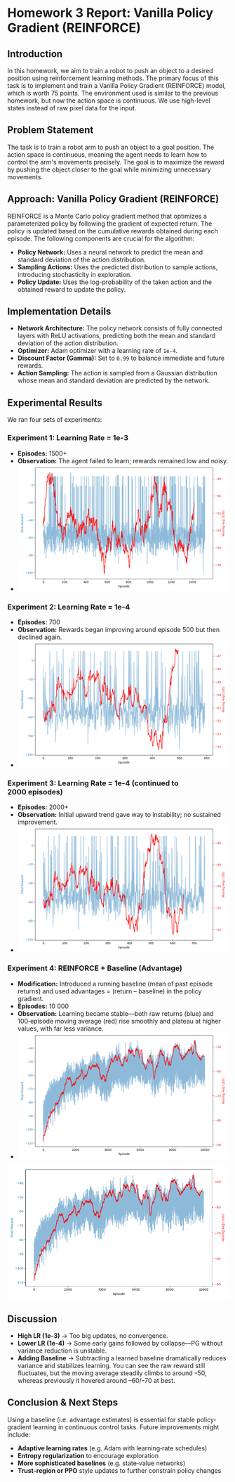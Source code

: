 # Homework 3 Report: Vanilla Policy Gradient (REINFORCE)

## Introduction

In this homework, we aim to train a robot to push an object to a desired position using reinforcement learning methods. The primary focus of this task is to implement and train a Vanilla Policy Gradient (REINFORCE) model, which is worth 75 points. The environment used is similar to the previous homework, but now the action space is continuous. We use high-level states instead of raw pixel data for the input.

## Problem Statement

The task is to train a robot arm to push an object to a goal position. The action space is continuous, meaning the agent needs to learn how to control the arm's movements precisely. The goal is to maximize the reward by pushing the object closer to the goal while minimizing unnecessary movements.

## Approach: Vanilla Policy Gradient (REINFORCE)

REINFORCE is a Monte Carlo policy gradient method that optimizes a parameterized policy by following the gradient of expected return. The policy is updated based on the cumulative rewards obtained during each episode. The following components are crucial for the algorithm:

- **Policy Network:** Uses a neural network to predict the mean and standard deviation of the action distribution.
- **Sampling Actions:** Uses the predicted distribution to sample actions, introducing stochasticity in exploration.
- **Policy Update:** Uses the log-probability of the taken action and the obtained reward to update the policy.

## Implementation Details

- **Network Architecture:** The policy network consists of fully connected layers with ReLU activations, predicting both the mean and standard deviation of the action distribution.
- **Optimizer:** Adam optimizer with a learning rate of `1e-4`.
- **Discount Factor (Gamma):** Set to `0.99` to balance immediate and future rewards.
- **Action Sampling:** The action is sampled from a Gaussian distribution whose mean and standard deviation are predicted by the network.

## Experimental Results

We ran four sets of experiments:

### Experiment 1: Learning Rate = 1e-3

- **Episodes:** 1500+
- **Observation:** The agent failed to learn; rewards remained low and noisy.
- ![Plot 1](src/plots/total_reward_plot_2025-04-06_13-50-22.png)

### Experiment 2: Learning Rate = 1e-4

- **Episodes:** 700
- **Observation:** Rewards began improving around episode 500 but then declined again.
- ![Plot 2](src/plots/total_reward_plot_2025-04-06_19-30-30.png)

### Experiment 3: Learning Rate = 1e-4 (continued to 2000 episodes)

- **Episodes:** 2000+
- **Observation:** Initial upward trend gave way to instability; no sustained improvement.
- ![Plot 3](src/plots/total_reward_plot_2025-04-06_21-10-32.png)

### Experiment 4: REINFORCE + Baseline (Advantage)

- **Modification:** Introduced a running baseline (mean of past episode returns) and used advantages = (return – baseline) in the policy gradient.
- **Episodes:** 10 000
- **Observation:** Learning became stable—both raw returns (blue) and 100‑episode moving average (red) rise smoothly and plateau at higher values, with far less variance.
- ![Plot 4](plots/total_reward_plot_2025-04-20_01-00-34.png)

![Final plot](plots/total_reward_plot_2025-04-20_01-00-34.png)

## Discussion

- **High LR (1e-3)** → Too big updates, no convergence.
- **Lower LR (1e-4)** → Some early gains followed by collapse—PG without variance reduction is unstable.
- **Adding Baseline** → Subtracting a learned baseline dramatically reduces variance and stabilizes learning. You can see the raw reward still fluctuates, but the moving average steadily climbs to around –50, whereas previously it hovered around –60/–70 at best.

## Conclusion & Next Steps

Using a baseline (i.e. advantage estimates) is essential for stable policy‐gradient learning in continuous control tasks. Future improvements might include:

- **Adaptive learning rates** (e.g. Adam with learning‑rate schedules)
- **Entropy regularization** to encourage exploration
- **More sophisticated baselines** (e.g. state‑value networks)
- **Trust‐region or PPO** style updates to further constrain policy changes
